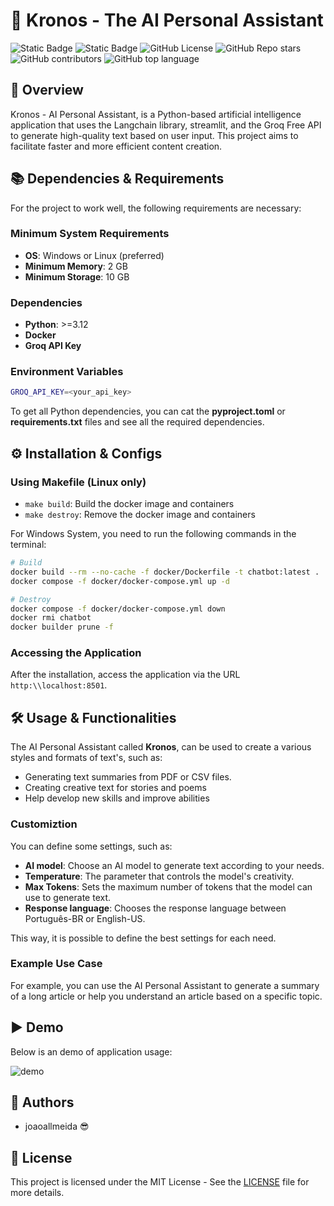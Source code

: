# 🤖 Kronos - The AI Personal Assistant

![Static Badge](https://img.shields.io/badge/Author-joaoallmeida-red?style=flat-square&color=5B1647)
![Static Badge](https://img.shields.io/badge/Generative-AI-blue?style=flat-square&color=93073E)
![GitHub License](https://img.shields.io/github/license/joaoallmeida/personal-chatbot?style=flat-square&color=C90035&label=License)
![GitHub Repo stars](https://img.shields.io/github/stars/joaoallmeida/personal-chatbot?style=flat-square&color=ff5627&label=Stars)
![GitHub contributors](https://img.shields.io/github/contributors/joaoallmeida/personal-chatbot?style=flat-square&color=ffc400&label=Contributors)
![GitHub top language](https://img.shields.io/github/languages/top/joaoallmeida/personal-chatbot?style=flat-square&color=1b4f72)

## 🚀 Overview

Kronos - AI Personal Assistant, is a Python-based artificial intelligence application that uses the Langchain library, streamlit, and the Groq Free API to generate high-quality text based on user input. This project aims to facilitate faster and more efficient content creation.

## 📚 Dependencies & Requirements

For the project to work well, the following requirements are necessary:

### Minimum System Requirements

* **OS**: Windows or Linux (preferred)
* **Minimum Memory**: 2 GB
* **Minimum Storage**: 10 GB

### Dependencies

* **Python**: >=3.12
* **Docker**
* **Groq API Key**

### Environment Variables

```bash
GROQ_API_KEY=<your_api_key>
```

To get all Python dependencies, you can cat the **pyproject.toml** or **requirements.txt** files and see all the required dependencies.

## ⚙️ Installation & Configs

### Using Makefile (Linux only)

* ```make build```: Build the docker image and containers
* ```make destroy```: Remove the docker image and containers

For Windows System, you need to run the following commands in the terminal:

```bash
# Build
docker build --rm --no-cache -f docker/Dockerfile -t chatbot:latest .
docker compose -f docker/docker-compose.yml up -d

# Destroy
docker compose -f docker/docker-compose.yml down
docker rmi chatbot
docker builder prune -f
```

### Accessing the Application

After the installation, access the application via the URL ```http:\\localhost:8501```.

## 🛠️ Usage & Functionalities

The AI Personal Assistant called **Kronos**, can be used to create a various styles and formats of text's, such as:

* Generating text summaries from PDF or CSV files.
* Creating creative text for stories and poems
* Help develop new skills and improve abilities

### Customiztion

You can define some settings, such as:

* **AI model**: Choose an AI model to generate text according to your needs.
* **Temperature**: The parameter that controls the model's creativity.
* **Max Tokens**: Sets the maximum number of tokens that the model can use to generate text.
* **Response language**: Chooses the response language between Português-BR or English-US.

This way, it is possible to define the best settings for each need.

### Example Use Case

For example, you can use the AI Personal Assistant to generate a summary of a long article or help you understand an article based on a specific topic.

## ▶️ Demo

Below is an demo of application usage:

![demo](docs/demo.gif)

## 📝 Authors

* joaoallmeida 😎

## 🔑 License

This project is licensed under the MIT License - See the [LICENSE](LICENSE) file for more details.
